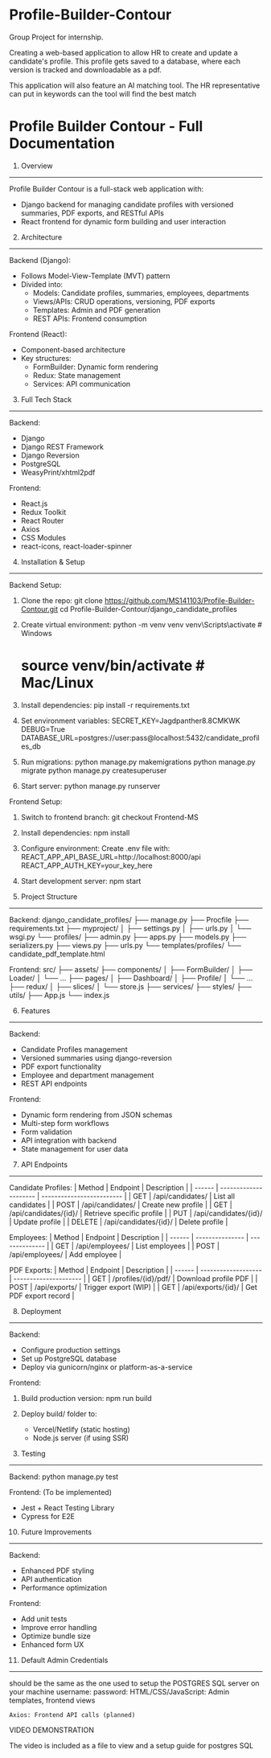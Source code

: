 # Profile-Builder-Contour
Group Project for internship.

Creating a web-based application to allow HR to create and update a candidate's profile. This profile gets saved to a database, where each version is tracked and downloadable as a pdf.

This application will also feature an AI matching tool. The HR representative can put in keywords can the tool will find the best match

Profile Builder Contour - Full Documentation
===========================================

1. Overview
----------
Profile Builder Contour is a full-stack web application with:
- Django backend for managing candidate profiles with versioned summaries, PDF exports, and RESTful APIs
- React frontend for dynamic form building and user interaction

2. Architecture
--------------
Backend (Django):
- Follows Model-View-Template (MVT) pattern
- Divided into:
  * Models: Candidate profiles, summaries, employees, departments
  * Views/APIs: CRUD operations, versioning, PDF exports
  * Templates: Admin and PDF generation
  * REST APIs: Frontend consumption

Frontend (React):
- Component-based architecture
- Key structures:
  * FormBuilder: Dynamic form rendering
  * Redux: State management
  * Services: API communication

3. Full Tech Stack
-----------------
Backend:
- Django
- Django REST Framework
- Django Reversion
- PostgreSQL
- WeasyPrint/xhtml2pdf

Frontend:
- React.js
- Redux Toolkit
- React Router
- Axios
- CSS Modules
- react-icons, react-loader-spinner

4. Installation & Setup
----------------------

Backend Setup:
1. Clone the repo:
   git clone https://github.com/MS141103/Profile-Builder-Contour.git
   cd Profile-Builder-Contour/django_candidate_profiles

2. Create virtual environment:
   python -m venv venv
   venv\Scripts\activate    # Windows
   # source venv/bin/activate  # Mac/Linux

3. Install dependencies:
   pip install -r requirements.txt

4. Set environment variables:
   SECRET_KEY=Jagdpanther8.8CMKWK
   DEBUG=True
   DATABASE_URL=postgres://user:pass@localhost:5432/candidate_profiles_db

5. Run migrations:
   python manage.py makemigrations
   python manage.py migrate
   python manage.py createsuperuser

6. Start server:
   python manage.py runserver

Frontend Setup:
1. Switch to frontend branch:
   git checkout Frontend-MS

2. Install dependencies:
   npm install

3. Configure environment:
   Create .env file with:
   REACT_APP_API_BASE_URL=http://localhost:8000/api
   REACT_APP_AUTH_KEY=your_key_here

4. Start development server:
   npm start

5. Project Structure
-------------------
Backend:
django_candidate_profiles/
├── manage.py
├── Procfile
├── requirements.txt
├── myproject/
│   ├── settings.py
│   ├── urls.py
│   └── wsgi.py
└── profiles/
    ├── admin.py
    ├── apps.py
    ├── models.py
    ├── serializers.py
    ├── views.py
    ├── urls.py
    └── templates/profiles/
        └── candidate_pdf_template.html

Frontend:
src/
├── assets/
├── components/
│   ├── FormBuilder/
│   ├── Loader/
│   └── ...
├── pages/
│   ├── Dashboard/
│   ├── Profile/
│   └── ...
├── redux/
│   ├── slices/
│   └── store.js
├── services/
├── styles/
├── utils/
├── App.js
└── index.js

6. Features
----------
Backend:
- Candidate Profiles management
- Versioned summaries using django-reversion
- PDF export functionality
- Employee and department management
- REST API endpoints

Frontend:
- Dynamic form rendering from JSON schemas
- Multi-step form workflows
- Form validation
- API integration with backend
- State management for user data

7. API Endpoints
---------------
Candidate Profiles:
| Method | Endpoint              | Description               |
| ------ | --------------------- | ------------------------- |
| GET    | /api/candidates/      | List all candidates       |
| POST   | /api/candidates/      | Create new profile        |
| GET    | /api/candidates/{id}/ | Retrieve specific profile |
| PUT    | /api/candidates/{id}/ | Update profile            |
| DELETE | /api/candidates/{id}/ | Delete profile            |

Employees:
| Method | Endpoint        | Description    |
| ------ | --------------- | -------------- |
| GET    | /api/employees/ | List employees |
| POST   | /api/employees/ | Add employee   |

PDF Exports:
| Method | Endpoint            | Description           |
| ------ | ------------------- | --------------------- |
| GET    | /profiles/{id}/pdf/ | Download profile PDF  |
| POST   | /api/exports/       | Trigger export (WIP)  |
| GET    | /api/exports/{id}/  | Get PDF export record |

8. Deployment
------------
Backend:
- Configure production settings
- Set up PostgreSQL database
- Deploy via gunicorn/nginx or platform-as-a-service

Frontend:
1. Build production version:
   npm run build
2. Deploy build/ folder to:
   - Vercel/Netlify (static hosting)
   - Node.js server (if using SSR)

9. Testing
---------
Backend:
python manage.py test

Frontend:
(To be implemented)
- Jest + React Testing Library
- Cypress for E2E

10. Future Improvements
----------------------
Backend:
- Enhanced PDF styling
- API authentication
- Performance optimization

Frontend:
- Add unit tests
- Improve error handling
- Optimize bundle size
- Enhanced form UX

11. Default Admin Credentials
----------------------------
should be the same as the one used to setup the POSTGRES SQL server on your machine
username: 
password: 
    HTML/CSS/JavaScript: Admin templates, frontend views
    
    Axios: Frontend API calls (planned)

VIDEO DEMONSTRATION


The video is included as a file to view and a setup guide for postgres SQL
